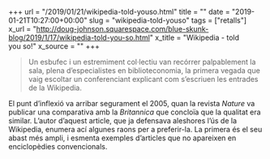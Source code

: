 +++
url = "/2019/01/21/wikipedia-told-youso.html"
title = ""
date = "2019-01-21T10:27:00+00:00"
slug = "wikipedia-told-youso"
tags = ["retalls"]
x_url = "http://doug-johnson.squarespace.com/blue-skunk-blog/2019/1/17/wikipedia-told-you-so.html"
x_title = "Wikipedia - told you so!"
x_source = ""
+++


> Un esbufec i un estremiment col·lectiu van recórrer palpablement la sala, plena d’especialistes en biblioteconomia, la primera vegada que vaig escoltar un conferenciant explicant com s’escriuen les entrades de la Wikipedia.

El punt d’inflexió va arribar segurament el 2005, quan la revista *Nature* va publicar una comparativa amb la *Britannica* que concloïa que la qualitat era similar. L’autor d’aquest article, que ja defensava aleshores l’ús de la Wikipedia, enumera ací algunes raons per a preferir-la. La primera és el seu abast més ampli, i esmenta exemples d’articles que no apareixen en enciclopèdies convencionals.

